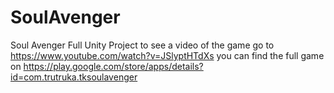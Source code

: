 # SoulAvenger
Soul Avenger Full Unity Project
to see a video of the game go to
https://www.youtube.com/watch?v=JSlyptHTdXs
you can find the full game on
https://play.google.com/store/apps/details?id=com.trutruka.tksoulavenger

